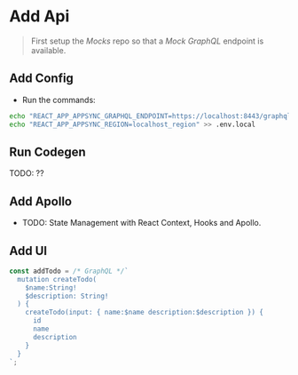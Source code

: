 # Add Api

> First setup the *Mocks* repo so that a *Mock GraphQL* endpoint is available.

## Add Config
- Run the commands:
```bash
echo "REACT_APP_APPSYNC_GRAPHQL_ENDPOINT=https://localhost:8443/graphql" >> .env.local
echo "REACT_APP_APPSYNC_REGION=localhost_region" >> .env.local
```

## Run Codegen
TODO: ??

## Add Apollo
- TODO: State Management with React Context, Hooks and Apollo.

## Add UI
```javascript
const addTodo = /* GraphQL */`
  mutation createTodo(
    $name:String!
    $description: String!
  ) {
    createTodo(input: { name:$name description:$description }) {
      id
      name
      description
    }
  }
`;
```
